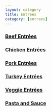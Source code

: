 ```yaml
---
layout: category
title: Entrées
category: [entrees]
---
```


<h3><a class="post-link" href="/categories/entrees/beef_entrees">Beef Entrées</a></h3>
<h3><a class="post-link" href="/categories/entrees/chicken_entrees">Chicken Entrées</a></h3>
<h3><a class="post-link" href="/categories/entrees/pork_entrees">Pork Entrées</a></h3>
<h3><a class="post-link" href="/categories/entrees/turkey_entrees">Turkey Entrées</a></h3>
<h3><a class="post-link" href="/categories/entrees/veggie_entrees">Veggie Entrées</a></h3>
<h3><a class="post-link" href="/categories/entrees/pasta_and_sauce">Pasta and Sauce</a></h3>
